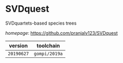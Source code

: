 # SVDquest

SVDquartets-based species trees

*homepage*: <https://github.com/pranjalv123/SVDquest>

version | toolchain
--------|----------
``20190627`` | ``gompi/2019a``
